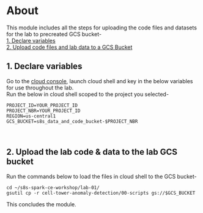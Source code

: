 # About

This module includes all the steps for uploading the code files and datasets for the lab to precreated GCS bucket-<br>
[1. Declare variables](01-files-upload.md#1-declare-variables)<br>
[2. Upload code files and lab data to a GCS Bucket](01-files-upload.md#2-upload-the-lab-code--data-to-the-lab-gcs-bucket)<br>



## 1. Declare variables

Go to the [cloud console](console.cloud.google.com), launch cloud shell and key in the below variables for use throughout the lab.  
Run the below in cloud shell scoped to the project you selected-

```
PROJECT_ID=YOUR_PROJECT_ID
PROJECT_NBR=YOUR_PROJECT_ID
REGION=us-central1
GCS_BUCKET=s8s_data_and_code_bucket-$PROJECT_NBR
```
<br>

## 2. Upload the lab code & data to the lab GCS bucket

Run the commands below to load the files in cloud shell to the GCS bucket-
```
cd ~/s8s-spark-ce-workshop/lab-01/
gsutil cp -r cell-tower-anomaly-detection/00-scripts gs://$GCS_BUCKET
```

This concludes the module.
